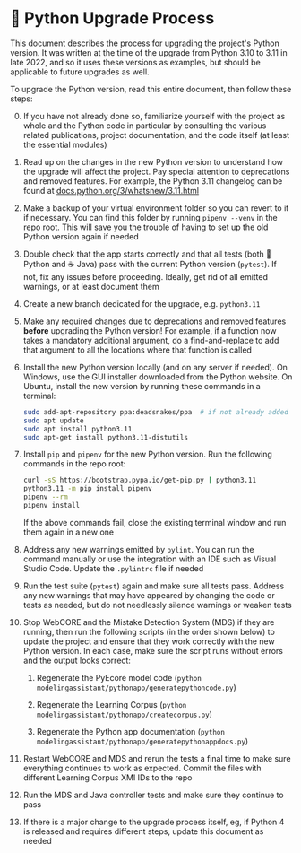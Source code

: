 # :snake: Python Upgrade Process

This document describes the process for upgrading the project's Python
version. It was written at the time of the upgrade from Python 3.10 to
3.11 in late 2022, and so it uses these versions as examples, but should be
applicable to future upgrades as well.

To upgrade the Python version, read this entire document, then follow
these steps:

<!-- Note: Every bullet point in the list below starts with zero.
     This is intentional and will appear correctly when rendered in
     Markdown visualizers such as the one on GitHub  -->

0. If you have not already done so, familiarize yourself with the project
   as whole and the Python code in particular by consulting the various
   related publications, project documentation, and the code itself (at 
   least the essential modules)

0. Read up on the changes in the new Python version to understand how the
   upgrade will affect the project. Pay special attention to deprecations
   and removed features. For example, the Python 3.11 changelog can be
   found at
   [docs.python.org/3/whatsnew/3.11.html](https://docs.python.org/3/whatsnew/3.11.html)

0. Make a backup of your virtual environment folder so you can revert
   to it if necessary. You can find this folder by running `pipenv --venv`
   in the repo root. This will save you the trouble of having to set up
   the old Python version again if needed

0. Double check that the app starts correctly and that all tests
   (both :snake: Python and :coffee: Java) pass
   with the current Python version (`pytest`). If not, fix any issues
   before proceeding. Ideally, get rid of all emitted warnings, or at
   least document them

0. Create a new branch dedicated for the upgrade, e.g. `python3.11`

0. Make any required changes due to deprecations and removed features
   **before** upgrading the Python version! For example, if a function
   now takes a mandatory additional argument, do a find-and-replace to
   add that argument to all the locations where that function is called

0. Install the new Python version locally (and on any server if needed).
   On Windows, use the GUI installer downloaded from the Python website.
   On Ubuntu, install the new version by running these commands in a
   terminal:

   ```bash
   sudo add-apt-repository ppa:deadsnakes/ppa  # if not already added
   sudo apt update 
   sudo apt install python3.11
   sudo apt-get install python3.11-distutils
   ```

0. Install `pip` and `pipenv` for the new Python version. Run the 
   following commands in the repo root:

   ```bash
   curl -sS https://bootstrap.pypa.io/get-pip.py | python3.11
   python3.11 -m pip install pipenv
   pipenv --rm
   pipenv install
   ```

   If the above commands fail, close the existing terminal window and run
   them again in a new one

0. Address any new warnings emitted by `pylint`. You can run the command
   manually or use the integration with an IDE such as Visual Studio Code.
   Update the `.pylintrc` file if needed

0. Run the test suite (`pytest`) again and make sure all tests pass.
   Address any new warnings that may have appeared by changing the code
   or tests as needed, but do not needlessly silence warnings or weaken
   tests

0. Stop WebCORE and the Mistake Detection System (MDS) if they are
   running, then run the following scripts (in the order shown below)
   to update the project and ensure that they work correctly with the
   new Python version. In each case, make sure the script runs without
   errors and the output looks correct:

   1. Regenerate the PyEcore model code
      (`python modelingassistant/pythonapp/generatepythoncode.py`)

   1. Regenerate the Learning Corpus
      (`python modelingassistant/pythonapp/createcorpus.py`) 

   1. Regenerate the Python app documentation
      (`python modelingassistant/pythonapp/generatepythonappdocs.py`)

0. Restart WebCORE and MDS and rerun the tests a final time to make sure
   everything continues to work as expected. Commit the files with different
   Learning Corpus XMI IDs to the repo

0. Run the MDS and Java controller tests and make sure they continue to pass 

0. If there is a major change to the upgrade process itself, eg, if
   Python 4 is released and requires different steps, update this document as needed
